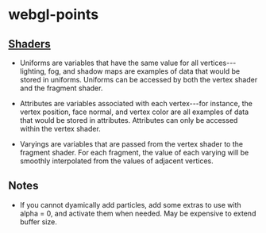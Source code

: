 # webgl-points



## [Shaders](http://threejs.org/docs/#Reference/Materials/ShaderMaterial)

- Uniforms are variables that have the same value for all vertices---lighting, fog, and shadow maps are examples of data that would be stored in uniforms. Uniforms can be accessed by both the vertex shader and the fragment shader.

- Attributes are variables associated with each vertex---for instance, the vertex position, face normal, and vertex color are all examples of data that would be stored in attributes. Attributes can only be accessed within the vertex shader.

- Varyings are variables that are passed from the vertex shader to the fragment shader. For each fragment, the value of each varying will be smoothly interpolated from the values of adjacent vertices.

## Notes

- If you cannot dyamically add particles, add some extras to use with alpha = 0, and activate them when needed. May be expensive to extend buffer size.
